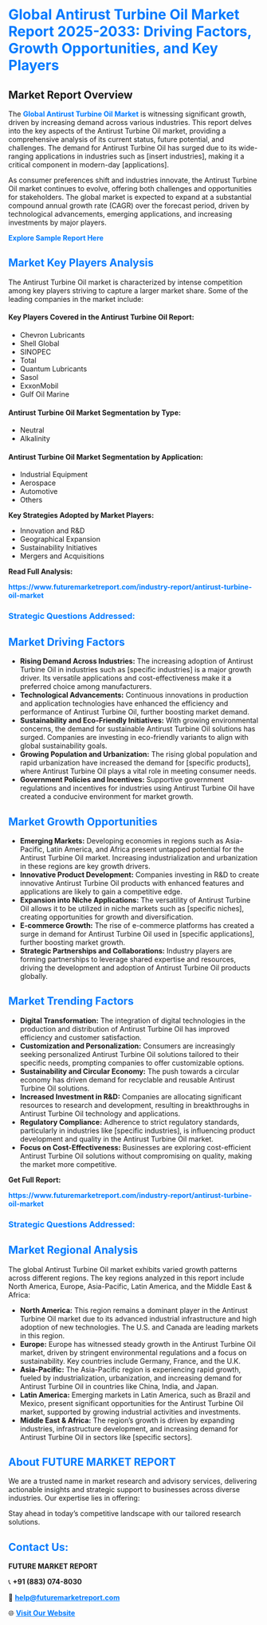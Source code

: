<h1 style="color: #007BFF;">Global Antirust Turbine Oil Market Report 2025-2033: Driving Factors, Growth Opportunities, and Key Players</h1>

<section id="overview">
<h2>Market Report Overview</h2>
<p>The <a href="https://www.futuremarketreport.com/industry-report/antirust-turbine-oil-market" style="color: #007BFF; text-decoration: none;"><strong>Global Antirust Turbine Oil Market</strong></a> is witnessing significant growth, driven by increasing demand across various industries. This report delves into the key aspects of the Antirust Turbine Oil market, providing a comprehensive analysis of its current status, future potential, and challenges. The demand for Antirust Turbine Oil has surged due to its wide-ranging applications in industries such as [insert industries], making it a critical component in modern-day [applications].</p>
<p>As consumer preferences shift and industries innovate, the Antirust Turbine Oil market continues to evolve, offering both challenges and opportunities for stakeholders. The global market is expected to expand at a substantial compound annual growth rate (CAGR) over the forecast period, driven by technological advancements, emerging applications, and increasing investments by major players.</p>
</section>

<section id="overview">
<p><a href="https://www.futuremarketreport.com/request-sample/reportId=46408" style="color: #007BFF; text-decoration: none;"><strong>Explore Sample Report Here</strong></a></p>
</section>

<section id="key-players">
<h2 style="color: #007BFF;">Market Key Players Analysis</h2>
<p>The Antirust Turbine Oil market is characterized by intense competition among key players striving to capture a larger market share. Some of the leading companies in the market include:</p>
<h4>Key Players Covered in the Antirust Turbine Oil Report:</h4>
<ul><li>Chevron Lubricants</li><li>Shell Global</li><li>SINOPEC</li><li>Total</li><li>Quantum Lubricants</li><li>Sasol</li><li>ExxonMobil</li><li>Gulf Oil Marine</li></ul>
<h4>Antirust Turbine Oil Market Segmentation by Type:</h4>
<ul><li>Neutral</li><li>Alkalinity</li></ul>

<h4>Antirust Turbine Oil Market Segmentation by Application:</h4>
<ul><li>Industrial Equipment</li><li>Aerospace</li><li>Automotive</li><li>Others</li></ul>
<p><strong>Key Strategies Adopted by Market Players:</strong></p>
<ul>
<li>Innovation and R&D</li>
<li>Geographical Expansion</li>
<li>Sustainability Initiatives</li>
<li>Mergers and Acquisitions</li>
</ul>
</section>

<section>
<p><strong>Read Full Analysis: </strong></p><a href="https://www.futuremarketreport.com/industry-report/antirust-turbine-oil-market" style="color: #007BFF; text-decoration: none;"><strong>https://www.futuremarketreport.com/industry-report/antirust-turbine-oil-market</strong></a>
<h3 style="color: #007BFF;">Strategic Questions Addressed:</h3>
</section>

<section id="driving-factors">
<h2 style="color: #007BFF;">Market Driving Factors</h2>
<ul>
<li><strong>Rising Demand Across Industries:</strong> The increasing adoption of Antirust Turbine Oil in industries such as [specific industries] is a major growth driver. Its versatile applications and cost-effectiveness make it a preferred choice among manufacturers.</li>
<li><strong>Technological Advancements:</strong> Continuous innovations in production and application technologies have enhanced the efficiency and performance of Antirust Turbine Oil, further boosting market demand.</li>
<li><strong>Sustainability and Eco-Friendly Initiatives:</strong> With growing environmental concerns, the demand for sustainable Antirust Turbine Oil solutions has surged. Companies are investing in eco-friendly variants to align with global sustainability goals.</li>
<li><strong>Growing Population and Urbanization:</strong> The rising global population and rapid urbanization have increased the demand for [specific products], where Antirust Turbine Oil plays a vital role in meeting consumer needs.</li>
<li><strong>Government Policies and Incentives:</strong> Supportive government regulations and incentives for industries using Antirust Turbine Oil have created a conducive environment for market growth.</li>
</ul>
</section>

<section id="growth-opportunities">
<h2 style="color: #007BFF;">Market Growth Opportunities</h2>
<ul>
<li><strong>Emerging Markets:</strong> Developing economies in regions such as Asia-Pacific, Latin America, and Africa present untapped potential for the Antirust Turbine Oil market. Increasing industrialization and urbanization in these regions are key growth drivers.</li>
<li><strong>Innovative Product Development:</strong> Companies investing in R&D to create innovative Antirust Turbine Oil products with enhanced features and applications are likely to gain a competitive edge.</li>
<li><strong>Expansion into Niche Applications:</strong> The versatility of Antirust Turbine Oil allows it to be utilized in niche markets such as [specific niches], creating opportunities for growth and diversification.</li>
<li><strong>E-commerce Growth:</strong> The rise of e-commerce platforms has created a surge in demand for Antirust Turbine Oil used in [specific applications], further boosting market growth.</li>
<li><strong>Strategic Partnerships and Collaborations:</strong> Industry players are forming partnerships to leverage shared expertise and resources, driving the development and adoption of Antirust Turbine Oil products globally.</li>
</ul>
</section>

<section id="trending-factors">
<h2 style="color: #007BFF;">Market Trending Factors</h2>
<ul>
<li><strong>Digital Transformation:</strong> The integration of digital technologies in the production and distribution of Antirust Turbine Oil has improved efficiency and customer satisfaction.</li>
<li><strong>Customization and Personalization:</strong> Consumers are increasingly seeking personalized Antirust Turbine Oil solutions tailored to their specific needs, prompting companies to offer customizable options.</li>
<li><strong>Sustainability and Circular Economy:</strong> The push towards a circular economy has driven demand for recyclable and reusable Antirust Turbine Oil solutions.</li>
<li><strong>Increased Investment in R&D:</strong> Companies are allocating significant resources to research and development, resulting in breakthroughs in Antirust Turbine Oil technology and applications.</li>
<li><strong>Regulatory Compliance:</strong> Adherence to strict regulatory standards, particularly in industries like [specific industries], is influencing product development and quality in the Antirust Turbine Oil market.</li>
<li><strong>Focus on Cost-Effectiveness:</strong> Businesses are exploring cost-efficient Antirust Turbine Oil solutions without compromising on quality, making the market more competitive.</li>
</ul>
</section>

<section>
<p><strong>Get Full Report: </strong></p><a href="https://www.futuremarketreport.com/industry-report/antirust-turbine-oil-market" style="color: #007BFF; text-decoration: none;"><strong>https://www.futuremarketreport.com/industry-report/antirust-turbine-oil-market</strong></a>
<h3 style="color: #007BFF;">Strategic Questions Addressed:</h3>
</section>


<section id="regional-analysis">
<h2 style="color: #007BFF;">Market Regional Analysis</h2>
<p>The global Antirust Turbine Oil market exhibits varied growth patterns across different regions. The key regions analyzed in this report include North America, Europe, Asia-Pacific, Latin America, and the Middle East & Africa:</p>
<ul>
<li><strong>North America:</strong> This region remains a dominant player in the Antirust Turbine Oil market due to its advanced industrial infrastructure and high adoption of new technologies. The U.S. and Canada are leading markets in this region.</li>
<li><strong>Europe:</strong> Europe has witnessed steady growth in the Antirust Turbine Oil market, driven by stringent environmental regulations and a focus on sustainability. Key countries include Germany, France, and the U.K.</li>
<li><strong>Asia-Pacific:</strong> The Asia-Pacific region is experiencing rapid growth, fueled by industrialization, urbanization, and increasing demand for Antirust Turbine Oil in countries like China, India, and Japan.</li>
<li><strong>Latin America:</strong> Emerging markets in Latin America, such as Brazil and Mexico, present significant opportunities for the Antirust Turbine Oil market, supported by growing industrial activities and investments.</li>
<li><strong>Middle East & Africa:</strong> The region’s growth is driven by expanding industries, infrastructure development, and increasing demand for Antirust Turbine Oil in sectors like [specific sectors].</li>
</ul>
</section>

<footer>
<h2 style="color: #007BFF;">About FUTURE MARKET REPORT</h2>
<p>We are a trusted name in market research and advisory services, delivering actionable insights and strategic support to businesses across diverse industries. Our expertise lies in offering:</p>

<p>Stay ahead in today’s competitive landscape with our tailored research solutions.</p>

<h2 style="color: #007BFF;">Contact Us:</h2>
<p><strong>FUTURE MARKET REPORT</strong></p>
<p>📞 <strong>+91 (883) 074-8030</strong></p>
<p>📧 <strong><a href="mailto:help@futuremarketreport.com" style="color: #007BFF;">help@futuremarketreport.com</a></strong></p>
<p>🌐 <strong><a href="https://www.futuremarketreport.com/" style="color: #007BFF;">Visit Our Website</a></strong></p>
</footer>